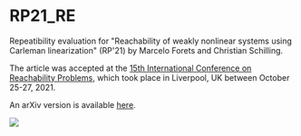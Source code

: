 # RP21_RE

Repeatibility evaluation for "Reachability of weakly nonlinear systems using Carleman linearization" (RP'21) by Marcelo Forets and Christian Schilling.

The article was accepted at the [15th International Conference on Reachability Problems](https://rp2021.csc.liv.ac.uk/index.html), which took place in Liverpool, UK between October 25-27, 2021.

An arXiv version is available [here](https://arxiv.org/abs/2108.10390).

![](https://rp2021.csc.liv.ac.uk/images/LivVGM-McCoy_Wynne-5880.png)
